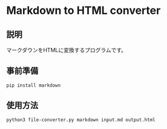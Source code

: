 # Markdown to HTML converter
## 説明
マークダウンをHTMLに変換するプログラムです。
## 事前準備
```
pip install markdown
```
## 使用方法
```
python3 file-converter.py markdown input.md output.html
```
